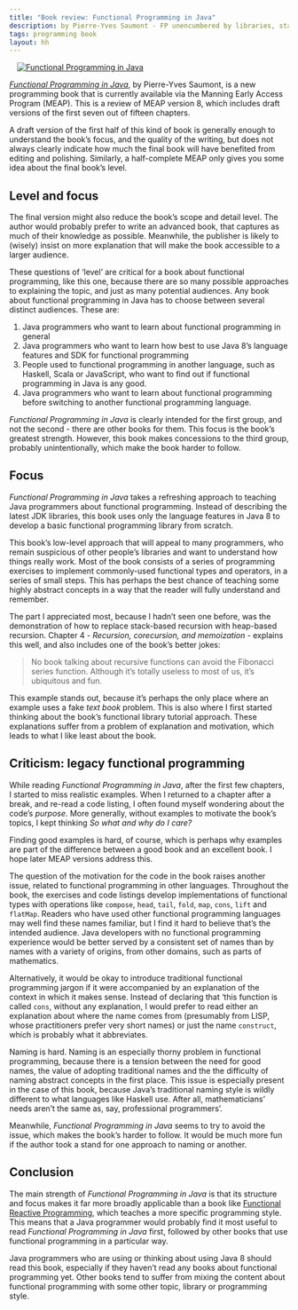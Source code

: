 ```yaml
---
title: "Book review: Functional Programming in Java"
description: by Pierre-Yves Saumont - FP unencumbered by libraries, standard or otherwise
tags: programming book
layout: hh
---
```


<a class="pull-right" href="https://www.manning.com/books/functional-programming-in-java" style="margin-left:1em"><img src="functional-programming-in-java.jpg" alt="Functional Programming in Java"></a>

_[Functional Programming in Java](https://www.manning.com/books/functional-programming-in-java)_, by Pierre-Yves Saumont, is a new programming book that is currently available via the Manning Early Access Program (MEAP).
This is a review of MEAP version 8, which includes draft versions of the first seven out of fifteen chapters.

A draft version of the first half of this kind of book is generally enough to understand the book’s focus, and the quality of the writing, but does not always clearly indicate how much the final book will have benefited from editing and polishing.
Similarly, a half-complete MEAP only gives you some idea about the final book’s level.

## Level and focus

The final version might also reduce the book’s scope and detail level.
The author would probably prefer to write an advanced book, that captures as much of their knowledge as possible.
Meanwhile, the publisher is likely to (wisely) insist on more explanation that will make the book accessible to a larger audience.

These questions of ‘level’ are critical for a book about functional programming, like this one, because there are so many possible approaches to explaining the topic, and just as many potential audiences.
Any book about functional programming in Java has to choose between several distinct audiences.
These are:

1. Java programmers who want to learn about functional programming in general
2. Java programmers who want to learn how best to use Java 8’s language features and SDK for functional programming
3. People used to functional programming in another language, such as Haskell, Scala or JavaScript, who want to find out if functional programming in Java is any good.
4. Java programmers who want to learn about functional programming before switching to another functional programming language.

_Functional Programming in Java_ is clearly intended for the first group, and not the second - there are other books for them.
This focus is the book’s greatest strength.
However, this book makes concessions to the third group, probably unintentionally, which make the book harder to follow.

## Focus

_Functional Programming in Java_ takes a refreshing approach to teaching Java programmers about functional programming.
Instead of describing the latest JDK libraries, this book uses only the language features in Java 8 to develop a basic functional programming library from scratch.

This book’s low-level approach that will appeal to many programmers, who remain suspicious of other people’s libraries and want to understand how things really work.
Most of the book consists of a series of programming exercises to implement commonly-used functional types and operators, in a series of small steps.
This has perhaps the best chance of teaching some highly abstract concepts in a way that the reader will fully understand and remember.

The part I appreciated most, because I hadn’t seen one before, was the demonstration of how to replace stack-based recursion with heap-based recursion.
Chapter 4 - _Recursion, corecursion, and memoization_ - explains this well, and also includes one of the book’s better jokes:

> No book talking about recursive functions can avoid the Fibonacci series function. Although it’s totally useless to most of us, it’s ubiquitous and fun.

This example stands out, because it’s perhaps the only place where an example uses a fake _text book_ problem. This is also where I first started thinking about the book’s functional library tutorial approach. These explanations suffer from a problem of explanation and motivation, which leads to what I like least about the book.

## Criticism: legacy functional programming

While reading _Functional Programming in Java_, after the first few chapters, I started to miss realistic examples.
When I returned to a chapter after a break, and re-read a code listing, I often found myself wondering about the code’s _purpose_.
More generally, without examples to motivate the book’s topics, I kept thinking _So what and why do I care?_

Finding good examples is hard, of course, which is perhaps why examples are part of the difference between a good book and an excellent book.
I hope later MEAP versions address this.

The question of the motivation for the code in the book raises another issue, related to functional programming in other languages.
Throughout the book, the exercises and code listings develop implementations of functional types with operations like `compose`, `head`, `tail`, `fold`, `map`, `cons`, `lift` and `flatMap`.
Readers who have used other functional programming languages may well find these names familiar, but I find it hard to believe that’s the intended audience.
Java developers with no functional programming experience would be better served by a consistent set of names than by names with a variety of origins, from other domains, such as parts of mathematics.

Alternatively, it would be okay to introduce traditional functional programming jargon if it were accompanied by an explanation of the context in which it makes sense.
Instead of declaring that ‘this function is called `cons`, without any explanation, I would prefer to read either an explanation about where the name comes from (presumably from LISP, whose practitioners prefer very short names) or just the name `construct`, which is probably what it abbreviates.

Naming is hard. Naming is an especially thorny problem in functional programming, because there is a tension between the need for good names, the value of adopting traditional names and the the difficulty of naming abstract concepts in the first place.
This issue is especially present in the case of this book, because Java’s traditional naming style is wildly different to what languages like Haskell use. 
After all, mathematicians’ needs aren’t the same as, say, professional programmers’.

Meanwhile, _Functional Programming in Java_ seems to try to avoid the issue, which makes the book’s harder to follow. It would be much more fun if the author took a stand for one approach to naming or another.

## Conclusion

The main strength of _Functional Programming in Java_ is that its structure and focus makes it far more broadly applicable than a book like [Functional Reactive Programming](functional-reactive-programming), which teaches a more specific programming style.
This means that a Java programmer would probably find it most useful to read _Functional Programming in Java_ first, followed by other books that use functional programming in a particular way.

Java programmers who are using or thinking about using Java 8 should read this book, especially if they haven’t read any books about functional programming yet.
Other books tend to suffer from mixing the content about functional programming with some other topic, library or programming style.
